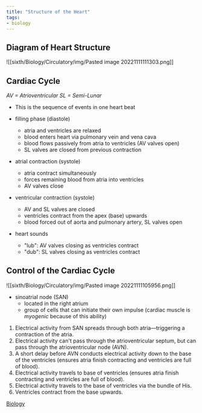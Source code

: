 ```yaml
---
title: "Structure of the Heart"
tags:
- biology
---
```


## Diagram of Heart Structure

![[sixth/Biology/Circulatory/img/Pasted image 20221111111303.png]]

## Cardiac Cycle
*AV = Atrioventricular*
*SL = Semi-Lunar*

- This is the sequence of events in one heart beat

- filling phase (diastole)
	- atria and ventricles are relaxed
	- blood enters heart via pulmonary vein and vena cava
	- blood flows passively from atria to ventricles (AV valves open)
	- SL valves are closed from previous contraction
- atrial contraction (systole)
	- atria contract simultaneously
	- forces remaining blood from atria into ventricles
	- AV valves close
- ventricular contraction (systole)
	- AV and SL valves are closed
	- ventricles contract from the apex (base) upwards
	- blood forced out of aorta and pulmonary artery, SL valves open
- heart sounds
	- "lub": AV valves closing as ventricles contract
	- "dub": SL valves closing as ventricles contract

## Control of the Cardiac Cycle
![[sixth/Biology/Circulatory/img/Pasted image 20221111105956.png]]

- sinoatrial node (SAN)
	- located in the right atrium
	- group of cells that can initiate their own impulse (cardiac muscle is *myogenic* because of this ability)

1) Electrical activity from SAN spreads through both atria—triggering a contraction of the atria.
2) Electrical activity can't pass through the atrioventricular septum, but can pass through the atrioventricular node (AVN).
3) A short delay before AVN conducts electrical activity down to the base of the ventricles (ensures atria finish contracting and ventricles are full of blood).
4) Electrical activity travels to base of ventricles (ensures atria finish contracting and ventricles are full of blood).
5) Electrical activity travels to the base of ventricles via the bundle of His.
6) Ventricles contract from the base upwards.

[Biology](/Biology)